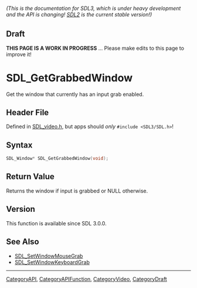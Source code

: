 ###### (This is the documentation for SDL3, which is under heavy development and the API is changing! [SDL2](https://wiki.libsdl.org/SDL2/) is the current stable version!)

## Draft

**THIS PAGE IS A WORK IN PROGRESS** ... Please make edits to this page to improve it!


<!-- #*^*^*^*^*See https://wiki.libsdl.org/SGFunctions for details on editing this page*^*^*^*^* -->
# SDL_GetGrabbedWindow

Get the window that currently has an input grab enabled.

## Header File

Defined in [SDL_video.h](https://github.com/libsdl-org/SDL/blob/main/include/SDL3/SDL_video.h), but apps should _only_ `#include <SDL3/SDL.h>`!

## Syntax

```c
SDL_Window* SDL_GetGrabbedWindow(void);

```

## Return Value

Returns the window if input is grabbed or NULL otherwise.

## Version

This function is available since SDL 3.0.0.

## See Also

* [SDL_SetWindowMouseGrab](SDL_SetWindowMouseGrab)
* [SDL_SetWindowKeyboardGrab](SDL_SetWindowKeyboardGrab)

----
[CategoryAPI](CategoryAPI), [CategoryAPIFunction](CategoryAPIFunction), [CategoryVideo](CategoryVideo), [CategoryDraft](CategoryDraft)
<!-- #See the Style Guide for instructions on editing the footer. -->


